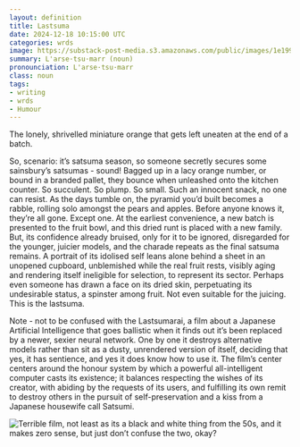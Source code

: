 ```yaml
---
layout: definition
title: Lastsuma
date: 2024-12-18 10:15:00 UTC
categories: wrds
image: https://substack-post-media.s3.amazonaws.com/public/images/1e199316-68a7-4750-bbb1-ab1bb7e2c95f_1456x816.png
summary: L'arse·tsu·marr (noun)
pronounciation: L'arse·tsu·marr
class: noun
tags:
- writing
- wrds
- Humour
---
```


The lonely, shrivelled miniature orange that gets left uneaten at the end of a batch. 

So, scenario: it’s satsuma season, so someone secretly secures some sainsbury’s satsumas - sound! Bagged up in a lacy orange number, or bound in a branded pallet, they bounce when unleashed onto the kitchen counter. So succulent. So plump. So small. Such an innocent snack, no one can resist. As the days tumble on, the pyramid you’d built becomes a rabble, rolling solo amongst the pears and apples. Before anyone knows it, they’re all gone. Except one. At the earliest convenience, a new batch is presented to the fruit bowl, and this dried runt is placed with a new family. But, its confidence already bruised, only for it to be ignored, disregarded for the younger, juicier models, and the charade repeats as the final satsuma remains. A portrait of its idolised self leans alone behind a sheet in an unopened cupboard, unblemished while the real fruit rests, visibly aging and rendering itself ineligible for selection, to represent its sector. Perhaps even someone has drawn a face on its dried skin, perpetuating its undesirable status, a spinster among fruit. Not even suitable for the juicing. This is the lastsuma.

Note - not to be confused with the Lastsumarai, a film about a Japanese Artificial Intelligence that goes ballistic when it finds out it’s been replaced by a newer, sexier neural network. One by one it destroys alternative models rather than sit as a dusty, unrendered version of itself, deciding that yes, it has sentience, and yes it does know how to use it. The film’s center centers around the honour system by which a powerful all-intelligent computer casts its existence; it balances respecting the wishes of its creator, with abiding by the requests of its users, and fulfilling its own remit to destroy others in the pursuit of self-preservation and a kiss from a Japanese housewife call Satsumi.

![Terrible film, not least as its a black and white thing from the 50s, and it makes zero sense, but just don’t confuse the two, okay?](https://substack-post-media.s3.amazonaws.com/public/images/1e199316-68a7-4750-bbb1-ab1bb7e2c95f_1456x816.png)



